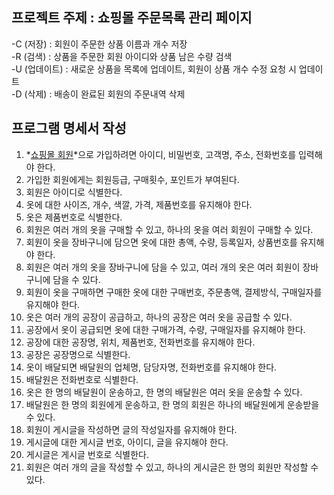## 프로젝트 주제 : 쇼핑몰 주문목록 관리 페이지
-C (저장) : 회원이 주문한 상품 이름과 개수 저장  
-R (검색) : 상품을 주문한 회원 아이디와 상품 남은 수량 검색  
-U (업데이트) : 새로운 상품을 목록에 업데이트, 회원이 상품 개수 수정 요청 시 업데이트  
-D (삭제) : 배송이 완료된 회원의 주문내역 삭제  

## 프로그램 명세서 작성
1. *<u>쇼핑몰 회원</u>*으로 가입하려면 아이디, 비밀번호, 고객명, 주소, 전화번호를 입력해야 한다.
2. 가입한 회원에게는 회원등급, 구매횟수, 포인트가 부여된다.
3. 회원은 아이디로 식별한다.
4. 옷에 대한 사이즈, 개수, 색깔, 가격, 제품번호를 유지해야 한다.
5. 옷은 제품번호로 식별한다.
6. 회원은 여러 개의 옷을 구매할 수 있고, 하나의 옷을 여러 회원이 구매할 수 있다.
7. 회원이 옷을 장바구니에 담으면 옷에 대한 총액, 수량, 등록일자, 상품번호를 유지해야 한다.
8. 회원은 여러 개의 옷을 장바구니에 담을 수 있고, 여러 개의 옷은 여러 회원이 장바구니에 담을 수 있다.
9. 회원이 옷을 구매하면 구매한 옷에 대한 구매번호, 주문총액, 결제방식, 구매일자를 유지해야 한다.
10. 옷은 여러 개의 공장이 공급하고, 하나의 공장은 여러 옷을 공급할 수 있다.
11. 공장에서 옷이 공급되면 옷에 대한 구매가격, 수량, 구매일자를 유지해야 한다.
12. 공장에 대한 공장명, 위치, 제품번호, 전화번호를 유지해야 한다.
13. 공장은 공장명으로 식별한다.
14. 옷이 배달되면 배달원의 업체명, 담당자명, 전화번호를 유지해야 한다.
15. 배달원은 전화번호로 식별한다.
16. 옷은 한 명의 배달원이 운송하고, 한 명의 배달원은 여러 옷을 운송할 수 있다.
17. 배달원은 한 명의 회원에게 운송하고, 한 명의 회원은 하나의 배달원에게 운송받을 수 있다.
18. 회원이 게시글을 작성하면 글의 작성일자를 유지해야 한다.
19. 게시글에 대한 게시글 번호, 아이디, 글을 유지해야 한다.
20. 게시글은 게시글 번호로 식별한다.
21. 회원은 여러 개의 글을 작성할 수 있고, 하나의 게시글은 한 명의 회원만 작성할 수 있다.
